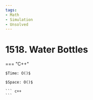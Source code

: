 ```yaml
---
tags:
- Math
- Simulation
- Unsolved
---
```



# 1518. Water Bottles

=== "C++"

    $Time: O()$

    $Space: O()$

    ``` c++
    ```